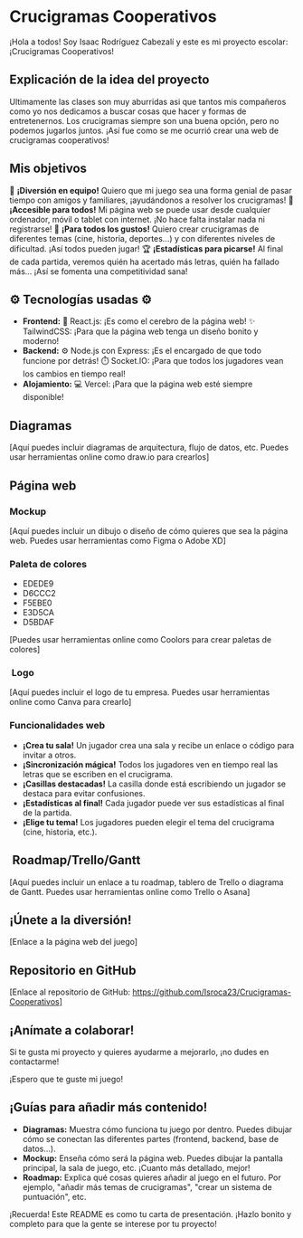 #  Crucigramas Cooperativos 

¡Hola a todos! Soy Isaac Rodríguez Cabezalí y este es mi proyecto escolar: ¡Crucigramas Cooperativos! 

##  Explicación de la idea del proyecto 

Ultimamente las clases son muy aburridas asi que tantos mis compañeros como yo nos dedicamos a buscar cosas que hacer y formas de entretenernos. Los crucigramas siempre son una buena opción, pero no podemos jugarlos juntos. ¡Así fue como se me ocurrió crear una web de crucigramas cooperativos!

##  Mis objetivos 

🤝 **¡Diversión en equipo!**  Quiero que mi juego sea una forma genial de pasar tiempo con amigos y familiares, ¡ayudándonos a resolver los crucigramas!
📱 **¡Accesible para todos!**  Mi página web se puede usar desde cualquier ordenador, móvil o tablet con internet. ¡No hace falta instalar nada ni registrarse! 
🩷 **¡Para todos los gustos!**  Quiero crear crucigramas de diferentes temas (cine, historia, deportes...) y con diferentes niveles de dificultad. ¡Así todos pueden jugar!
🏆 **¡Estadísticas para picarse!**  Al final de cada partida, veremos quién ha acertado más letras, quién ha fallado más... ¡Así se fomenta una competitividad sana! 

## ⚙️ Tecnologías usadas ⚙️

* **Frontend:**
    🧠 React.js: ¡Es como el cerebro de la página web!
    ✨ TailwindCSS: ¡Para que la página web tenga un diseño bonito y moderno!
* **Backend:**
    ⚙️ Node.js con Express: ¡Es el encargado de que todo funcione por detrás!
    ⏱️ Socket.IO: ¡Para que todos los jugadores vean los cambios en tiempo real!
* **Alojamiento:**
    💻 Vercel: ¡Para que la página web esté siempre disponible! 

##  Diagramas 

[Aquí puedes incluir diagramas de arquitectura, flujo de datos, etc. Puedes usar herramientas online como draw.io para crearlos]

##  Página web 

###  Mockup 

[Aquí puedes incluir un dibujo o diseño de cómo quieres que sea la página web. Puedes usar herramientas como Figma o Adobe XD]

###  Paleta de colores 

* EDEDE9
* D6CCC2
* F5EBE0
* E3D5CA
* D5BDAF

[Puedes usar herramientas online como Coolors para crear paletas de colores]

### ️ Logo ️

[Aquí puedes incluir el logo de tu empresa. Puedes usar herramientas online como Canva para crearlo]

### Funcionalidades web

* **¡Crea tu sala!**  Un jugador crea una sala y recibe un enlace o código para invitar a otros.
* **¡Sincronización mágica!**  Todos los jugadores ven en tiempo real las letras que se escriben en el crucigrama.
* **¡Casillas destacadas!**  La casilla donde está escribiendo un jugador se destaca para evitar confusiones.
* **¡Estadísticas al final!**  Cada jugador puede ver sus estadísticas al final de la partida.
* **¡Elige tu tema!**  Los jugadores pueden elegir el tema del crucigrama (cine, historia, etc.).

## ️ Roadmap/Trello/Gantt ️

[Aquí puedes incluir un enlace a tu roadmap, tablero de Trello o diagrama de Gantt. Puedes usar herramientas online como Trello o Asana]

## ¡Únete a la diversión! 

[Enlace a la página web del juego]

## Repositorio en GitHub 

[Enlace al repositorio de GitHub: https://github.com/Isroca23/Crucigramas-Cooperativos]

## ¡Anímate a colaborar! 

Si te gusta mi proyecto y quieres ayudarme a mejorarlo, ¡no dudes en contactarme!

¡Espero que te guste mi juego! 

## ¡Guías para añadir más contenido! ️

* **Diagramas:** Muestra cómo funciona tu juego por dentro. Puedes dibujar cómo se conectan las diferentes partes (frontend, backend, base de datos...).
* **Mockup:** Enseña cómo será la página web. Puedes dibujar la pantalla principal, la sala de juego, etc. ¡Cuanto más detallado, mejor!
* **Roadmap:** Explica qué cosas quieres añadir al juego en el futuro. Por ejemplo, "añadir más temas de crucigramas", "crear un sistema de puntuación", etc.

¡Recuerda! Este README es como tu carta de presentación. ¡Hazlo bonito y completo para que la gente se interese por tu proyecto!